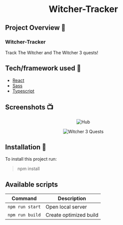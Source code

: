<h1 align="center">Witcher-Tracker</h1>

## Project Overview :tada:
<h3>Witcher-Tracker</h3> 
Track The Witcher and The Witcher 3 quests!

## Tech/framework used :wrench:
* [React](https://github.com/facebook/react)              
* [Sass](https://github.com/sass/dart-sass)
* [Typescript](https://github.com/microsoft/TypeScript)

## Screenshots :tv:

<p align="center">
    <img src="https://github.com/user-attachments/assets/d82bea50-049f-4b30-bec9-7a9f822812e7" alt="Hub"/>
</p>

<p align="center">
   <img src="https://github.com/LeQu15/Witcher-Tracker/assets/78439105/fd3de2f0-8b0e-462e-a7b8-7f6255adb1d8" alt="Witcher 3 Quests"/>
</p>

## Installation :floppy_disk:
To install this project run:
> npm install
## Available scripts

| Command                   | Description                   |
| ------------------------- | ----------------------------- |
| `npm run start`           | Open local server             |
| `npm run build`           | Create optimized build        |


